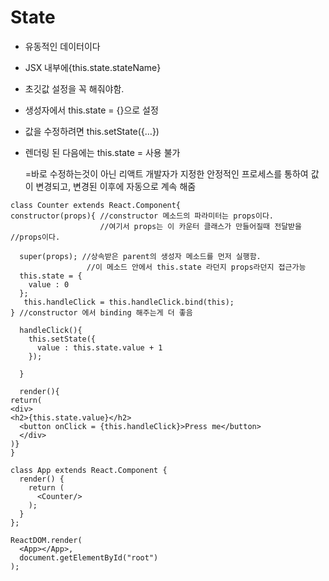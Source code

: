 # State

- 유동적인 데이터이다

- JSX 내부에{this.state.stateName}

- 초깃값 설정을 꼭 해줘야함.

- 생성자에서 this.state = {}으로 설정

- 값을 수정하려면 this.setState({…})

- 렌더링 된 다음에는 this.state =  사용 불가

  =바로 수정하는것이 아닌 리액트 개발자가 지정한 안정적인 프로세스를 통하여 값이 변경되고, 변경된 이후에 자동으로 계속 해줌



```Jsx
class Counter extends React.Component{
constructor(props){ //constructor 메소드의 파라미터는 props이다.
					//여기서 props는 이 카운터 클래스가 만들어질때 전달받을 						//props이다.

  super(props); //상속받은 parent의 생성자 메소드를 먼저 실행함.
 				 //이 메소드 안에서 this.state 라던지 props라던지 접근가능
  this.state = {
	value : 0
  };
   this.handleClick = this.handleClick.bind(this);
} //constructor 에서 binding 해주는게 더 좋음
  
  handleClick(){
    this.setState({
      value : this.state.value + 1
    });
   
  }
  
  render(){
return(
<div>
<h2>{this.state.value}</h2>
  <button onClick = {this.handleClick}>Press me</button>
  </div>  
)}
}

class App extends React.Component {
  render() {
    return (
      <Counter/>
    );
  }
};

ReactDOM.render(
  <App></App>,
  document.getElementById("root")
);
```

